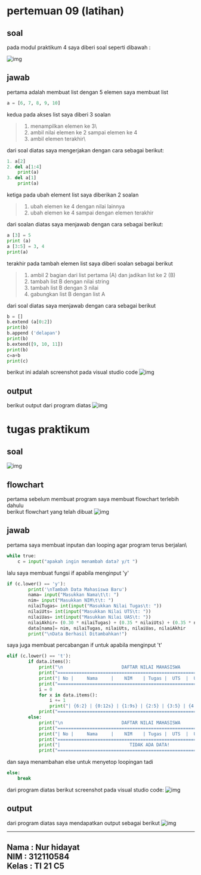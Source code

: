 # pertemuan 09 (latihan)
## soal
pada modul praktikum 4 saya diberi soal seperti dibawah :

![img](gambar/soal.PNG)

## jawab
pertama adalah membuat list dengan 5 elemen
saya membuat list 
```python
a = [6, 7, 8, 9, 10]
```
kedua pada akses list saya diberi 3 soalan
>1. menampilkan elemen ke 3\
>2. ambil nilai elemen ke 2 sampai elemen ke 4
>3. ambil elemen terakhir\

dari soal diatas saya mengerjakan dengan cara sebagai berikut:
```python
1. a[2]
2. del a[1:4]
    print(a)
3. del a[1] 
    print(a)
```
ketiga pada ubah element list saya diberikan 2 soalan
>1. ubah elemen ke 4 dengan nilai lainnya
>2. ubah elemen ke 4 sampai dengan elemen terakhir

dari soalan diatas saya menjawab dengan cara sebagai berikut:
```python
a [3] = 5
print (a)
a [3:5] = 3, 4
print(a)
```
terakhir pada tambah elemen list saya diberi soalan sebagai berikut

>1. ambil 2 bagian dari list pertama (A) dan jadikan list ke 2 (B)
>2. tambah list B dengan nilai string
>3. tambah list B dengan 3 nilai
>4. gabungkan list B dengan list A

dari soal diatas saya menjawab dengan cara sebagai berikut
```python
b = []
b.extend (a[0:2])
print(b)
b.append ('delapan')
print(b)
b.extend([9, 10, 11])
print(b)
c=a+b
print(c)
```

berikut ini adalah screenshot pada visual studio code
![img](gambar/ss1.PNG)

## output
berikut output dari program diatas
![img](gambar/outputss1.PNG)


# **tugas praktikum**
## soal
![img](gambar/soalptk.PNG)
## flowchart
pertama sebelum membuat program saya membuat flowchart terlebih dahulu\
berikut flowchart yang telah dibuat
![img](flowchart.png)
## jawab
pertama saya membuat inputan dan looping agar program terus berjalan\
```python
while true:
    c = input("apakah ingin menambah data? y/t ")
```
lalu saya membuat fungsi if apabila menginput 'y'
```py
if (c.lower() == 'y'):                                               
        print('\nTambah Data Mahasiswa Baru')
        nama= input("Masukkan Nama\t\t: ")                                        
        nim= input("Masukkan NIM\t\t: ")                                         
        nilaiTugas= int(input("Masukkan Nilai Tugas\t: "))                              
        nilaiUts= int(input("Masukkan Nilai UTS\t: "))                                   
        nilaiUas= int(input("Masukkan Nilai UAS\t: "))                                    
        nilaiAkhir= (0.30 * nilaiTugas) + (0.35 * nilaiUts) + (0.35 * nilaiUas)              
        data[nama]= nim, nilaiTugas, nilaiUts, nilaiUas, nilaiAkhir                         
        print("\nData Berhasil Ditambahkan!")
```
saya juga membuat percabangan if untuk apabila menginput 't'
```py
elif (c.lower() == 't'):                                                                    
        if data.items():                                                                     
            print("\n                      DAFTAR NILAI MAHASISWA                    ")
            print("==================================================================")
            print("| No |     Nama     |    NIM    | Tugas |  UTS  |  UAS  |  Akhir |")
            print("==================================================================")
            i = 0
            for x in data.items():
                i += 1
                print("| {6:2} | {0:12s} | {1:9s} | {2:5} | {3:5} | {4:5} | {5:6} |".format(x[0], x[1][0], x[1][1], x[1][2], x[1][3], x[1][4], i))  
            print("==================================================================")
        else:
            print("\n                      DAFTAR NILAI MAHASISWA                    ")
            print("==================================================================")
            print("| No |     Nama     |    NIM    | Tugas |  UTS  |  UAS  |  Akhir |")
            print("==================================================================")
            print("|                          TIDAK ADA DATA!                       |")
            print("==================================================================")
```
dan saya menambahan else untuk menyetop loopingan tadi
```py
else:
    break
```
dari program diatas berikut screenshot pada visual studio code:
![img](gambar/ss2.PNG)
## output
dari program diatas saya mendapatkan output sebagai berikut
![img](gambar/outputss2.PNG)


-------------------
Nama    : Nur hidayat \
NIM     : 312110584 \
Kelas   : TI 21 C5  
-------------------

